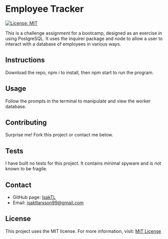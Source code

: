 # Employee Tracker
[![License: MIT](https://img.shields.io/badge/License-MIT-yellow.svg)](https://opensource.org/licenses/MIT)

This is a challenge assignment for a bootcamp, designed as an exercise in using PostgreSQL. It uses the inquirer package and node to allow a user to interact with a database of employees in various ways.

## Instructions
Download the repo, npm i to install, then npm start to run the program.

## Usage
Follow the prompts in the terminal to manipulate and view the worker database.

## Contributing
Surprise me! Fork this project or contact me below.

## Tests
I have built no tests for this project. It contains minimal spyware and is not known to be fragile.

## Contact
* GitHub page: [IsakTL](https://github.com/IsakTL)
* Email: [isaktlarsson99@gmail.com](mailto:isaktlarsson99@gmail.com)

## License
This project uses the MIT license. For more information, visit: [MIT License](https://spdx.org/licenses/MIT.html)